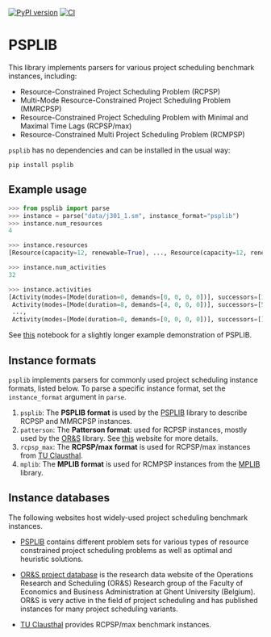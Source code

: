 [![PyPI version](https://img.shields.io/pypi/v/psplib?style=flat-square&label=PyPI)](https://pypi.org/project/psplib/)
[![CI](https://img.shields.io/github/actions/workflow/status/PyJobShop/PSPLIB/.github%2Fworkflows%2FCI.yml?branch=main&style=flat-square&logo=github&label=CI)](https://github.com/PyJobShop/PSPLIB/actions/workflows/CI.yml)

# PSPLIB

This library implements parsers for various project scheduling benchmark instances, including:
- Resource-Constrained Project Scheduling Problem (RCPSP)
- Multi-Mode Resource-Constrained Project Scheduling Problem (MMRCPSP)
- Resource-Constrained Project Scheduling Problem with Minimal and Maximal Time Lags (RCPSP/max)
- Resource-Constrained Multi Project Scheduling Problem (RCMPSP)

`psplib` has no dependencies and can be installed in the usual way:

```
pip install psplib
```

## Example usage

``` python
>>> from psplib import parse
>>> instance = parse("data/j301_1.sm", instance_format="psplib") 
>>> instance.num_resources
4

>>> instance.resources
[Resource(capacity=12, renewable=True), ..., Resource(capacity=12, renewable=True)]

>>> instance.num_activities
32

>>> instance.activities
[Activity(modes=[Mode(duration=0, demands=[0, 0, 0, 0])], successors=[1, 2, 3], delays=None, name=''), 
 Activity(modes=[Mode(duration=8, demands=[4, 0, 0, 0])], successors=[5, 10, 14], delays=None, name=''),
 ...,
 Activity(modes=[Mode(duration=0, demands=[0, 0, 0, 0])], successors=[], delays=None, name='')]
```

See [this](https://github.com/PyJobShop/PSPLIB/blob/main/example.ipynb) notebook for a slightly longer example demonstration of PSPLIB.

## Instance formats

`psplib` implements parsers for commonly used project scheduling instance formats, listed below. 
To parse a specific instance format, set the `instance_format` argument in `parse`.

1. `psplib`: The **PSPLIB format** is used by the [PSPLIB](https://www.om-db.wi.tum.de/psplib/) library to describe RCPSP and MMRCPSP instances.
2. `patterson`: The **Patterson format**: used for RCPSP instances, mostly used by the [OR&S](https://www.projectmanagement.ugent.be/research/data) library. See [this](http://www.p2engine.com/p2reader/patterson_format) website for more details.
3. `rcpsp_max`: The **RCPSP/max format** is used for RCPSP/max instances from [TU Clausthal](https://www.wiwi.tu-clausthal.de/en/ueber-uns/abteilungen/betriebswirtschaftslehre-insbesondere-produktion-und-logistik/research/research-areas/project-generator-progen/max-and-psp/max-library/single-mode-project-duration-problem-rcpsp/max).
4. `mplib`: The **MPLIB format** is used for RCMPSP instances from the [MPLIB](https://www.projectmanagement.ugent.be/research/data) library.

## Instance databases

The following websites host widely-used project scheduling benchmark instances.

- [PSPLIB](https://www.om-db.wi.tum.de/psplib/) contains different problem sets for various types of resource constrained project scheduling problems as well as optimal and heuristic solutions.

- [OR&S project database](https://www.projectmanagement.ugent.be/research/data) is the research data website of the Operations Research and Scheduling (OR&S) Research group of the Faculty of Economics and Business Administration at Ghent University (Belgium). OR&S is very active in the field of project scheduling and has published instances for many project scheduling variants.

- [TU Clausthal](https://www.wiwi.tu-clausthal.de/ueber-uns/abteilungen/betriebswirtschaftslehre-insbesondere-produktion-und-logistik/forschung-und-transfer/schwerpunkte/projekt-generator) provides RCPSP/max benchmark instances. 
